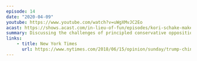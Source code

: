 ```yaml
---
episode: 14
date: "2020-04-09"
youtube: https://www.youtube.com/watch?v=uWgXMvJC2Eo
acast: https://shows.acast.com/in-lieu-of-fun/episodes/kori-schake-makes-her-debut-on-the-show-april-9-2020
summary: Discussing the challenges of principled conservative opposition to Trumpism
links:
    - title: New York Times
      url: https://www.nytimes.com/2018/06/15/opinion/sunday/trump-china-america-first.html
---
```

